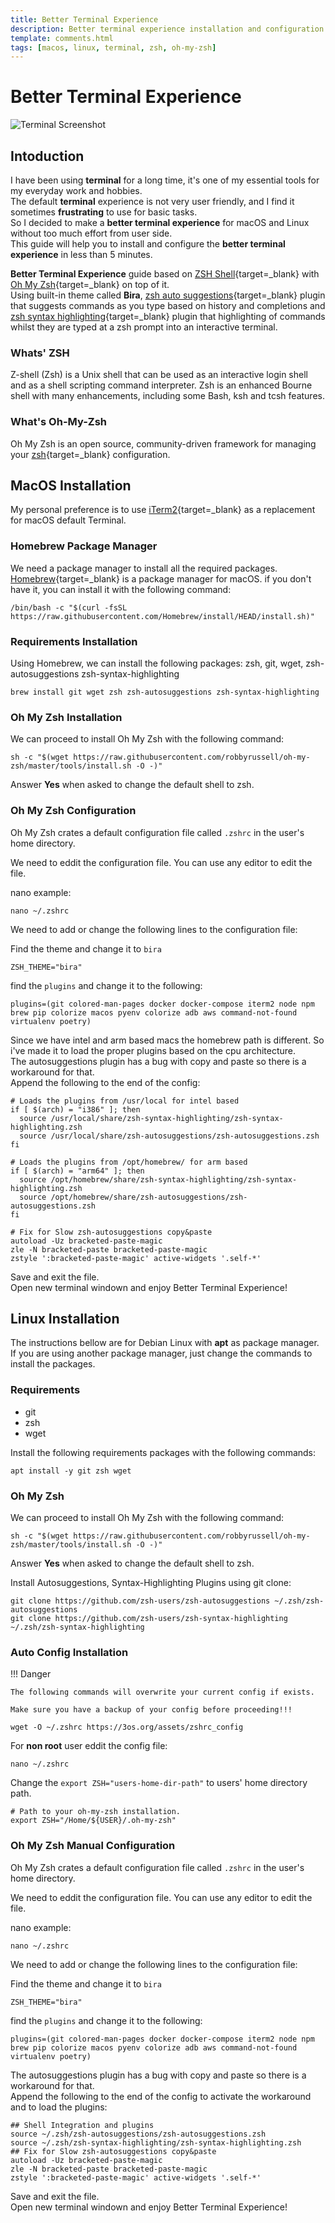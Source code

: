 ```yaml
---
title: Better Terminal Experience
description: Better terminal experience installation and configuration guide, for macOS and Linux. Based on zsh, oh-my-zsh with auto suggestions and syntax highlighting.
template: comments.html
tags: [macos, linux, terminal, zsh, oh-my-zsh]
---
```


# Better Terminal Experience

![Terminal Screenshot][terminal-screenshot-image]

## Intoduction

I have been using **terminal** for a long time, it's one of my essential tools for my everyday work and hobbies.  
The default **terminal** experience is not very user friendly, and I find it sometimes **frustrating** to use for basic tasks.  
So I decided to make a **better terminal experience** for macOS and Linux without too much effort from user side.  
This guide will help you to install and configure the **better terminal experience** in less than 5 minutes.

**Better Terminal Experience** guide based on [ZSH Shell][zsh-url]{target=\_blank} with [Oh My Zsh][ohmyz.sh-url]{target=\_blank} on top of it.  
Using built-in theme called **Bira**, [zsh auto suggestions][zsh-autosuggestions-url]{target=\_blank} plugin that suggests commands as you type based on history and completions and [zsh syntax highlighting][zsh-syntax-highlighting-url]{target=\_blank} plugin that highlighting of commands whilst they are typed at a zsh prompt into an interactive terminal.

### Whats' ZSH

Z-shell (Zsh) is a Unix shell that can be used as an interactive login shell and as a shell scripting command interpreter. Zsh is an enhanced Bourne shell with many enhancements, including some Bash, ksh and tcsh features.

### What's Oh-My-Zsh

Oh My Zsh is an open source, community-driven framework for managing your [zsh][zsh-url]{target=\_blank} configuration.

## MacOS Installation

My personal preference is to use [iTerm2][iterm2-url]{target=\_blank} as a replacement for macOS default Terminal.

### Homebrew Package Manager

We need a package manager to install all the required packages. [Homebrew](https://brew.sh/){target=\_blank} is a package manager for macOS. if you don't have it, you can install it with the following command:

```shell
/bin/bash -c "$(curl -fsSL https://raw.githubusercontent.com/Homebrew/install/HEAD/install.sh)"
```

### Requirements Installation

Using Homebrew, we can install the following packages: zsh, git, wget, zsh-autosuggestions zsh-syntax-highlighting

```shell
brew install git wget zsh zsh-autosuggestions zsh-syntax-highlighting
```

### Oh My Zsh Installation

We can proceed to install Oh My Zsh with the following command:

```shell
sh -c "$(wget https://raw.githubusercontent.com/robbyrussell/oh-my-zsh/master/tools/install.sh -O -)"
```

Answer **Yes** when asked to change the default shell to zsh.

### Oh My Zsh Configuration

Oh My Zsh crates a default configuration file called `.zshrc` in the user's home directory.

We need to eddit the configuration file. You can use any editor to edit the file.

nano example:

```shell
nano ~/.zshrc
```

We need to add or change the following lines to the configuration file:

Find the theme and change it to `bira`

```shell
ZSH_THEME="bira"
```

find the `plugins` and change it to the following:

```shell
plugins=(git colored-man-pages docker docker-compose iterm2 node npm brew pip colorize macos pyenv colorize adb aws command-not-found virtualenv poetry)
```

Since we have intel and arm based macs the homebrew path is different. So i've made it to load the proper plugins based on the cpu architecture.  
The autosuggestions plugin has a bug with copy and paste so there is a workaround for that.  
Append the following to the end of the config:

```shell
# Loads the plugins from /usr/local for intel based
if [ $(arch) = "i386" ]; then
  source /usr/local/share/zsh-syntax-highlighting/zsh-syntax-highlighting.zsh
  source /usr/local/share/zsh-autosuggestions/zsh-autosuggestions.zsh
fi

# Loads the plugins from /opt/homebrew/ for arm based
if [ $(arch) = "arm64" ]; then
  source /opt/homebrew/share/zsh-syntax-highlighting/zsh-syntax-highlighting.zsh
  source /opt/homebrew/share/zsh-autosuggestions/zsh-autosuggestions.zsh
fi

# Fix for Slow zsh-autosuggestions copy&paste
autoload -Uz bracketed-paste-magic
zle -N bracketed-paste bracketed-paste-magic
zstyle ':bracketed-paste-magic' active-widgets '.self-*'
```

Save and exit the file.  
Open new terminal windown and enjoy Better Terminal Experience!

## Linux Installation

The instructions bellow are for Debian Linux with **apt** as package manager. If you are using another package manager, just change the commands to install the packages.

### Requirements

- git
- zsh
- wget

Install the following requirements packages with the following commands:

```shell
apt install -y git zsh wget
```

### Oh My Zsh

We can proceed to install Oh My Zsh with the following command:

```shell
sh -c "$(wget https://raw.githubusercontent.com/robbyrussell/oh-my-zsh/master/tools/install.sh -O -)"
```

Answer **Yes** when asked to change the default shell to zsh.

Install Autosuggestions, Syntax-Highlighting Plugins using git clone:

```shell
git clone https://github.com/zsh-users/zsh-autosuggestions ~/.zsh/zsh-autosuggestions
git clone https://github.com/zsh-users/zsh-syntax-highlighting ~/.zsh/zsh-syntax-highlighting
```

### Auto Config Installation

!!! Danger

    The following commands will overwrite your current config if exists.

    Make sure you have a backup of your config before proceeding!!!

```shell
wget -O ~/.zshrc https://3os.org/assets/zshrc_config
```

For **non root** user eddit the config file:

```shell
nano ~/.zshrc
```

Change the `export ZSH="users-home-dir-path"` to users' home directory path.

```shell
# Path to your oh-my-zsh installation.
export ZSH="/Home/${USER}/.oh-my-zsh"
```

### Oh My Zsh Manual Configuration

Oh My Zsh crates a default configuration file called `.zshrc` in the user's home directory.

We need to eddit the configuration file. You can use any editor to edit the file.

nano example:

```shell
nano ~/.zshrc
```

We need to add or change the following lines to the configuration file:

Find the theme and change it to `bira`

```shell
ZSH_THEME="bira"
```

find the `plugins` and change it to the following:

```shell
plugins=(git colored-man-pages docker docker-compose iterm2 node npm brew pip colorize macos pyenv colorize adb aws command-not-found virtualenv poetry)
```

The autosuggestions plugin has a bug with copy and paste so there is a workaround for that.  
Append the following to the end of the config to activate the workaround and to load the plugins:

```shell
## Shell Integration and plugins
source ~/.zsh/zsh-autosuggestions/zsh-autosuggestions.zsh
source ~/.zsh/zsh-syntax-highlighting/zsh-syntax-highlighting.zsh
## Fix for Slow zsh-autosuggestions copy&paste
autoload -Uz bracketed-paste-magic
zle -N bracketed-paste bracketed-paste-magic
zstyle ':bracketed-paste-magic' active-widgets '.self-*'
```

Save and exit the file.  
Open new terminal windown and enjoy Better Terminal Experience!

<!-- appendices -->

[zsh-url]: https://www.zsh.org/ 'ZSH'
[ohmyz.sh-url]: https://ohmyz.sh/ 'Oh-My-Zsh'
[terminal-screenshot-image]: /assets/images/a0514d0c-abca-11ec-93a6-ffaf1c727a0d.jpg 'Terminal Screenshot'
[zsh-autosuggestions-url]: https://github.com/zsh-users/zsh-autosuggestions 'ZSH Autosuggestions github page'
[zsh-syntax-highlighting-url]: https://github.com/zsh-users/zsh-syntax-highlighting 'ZSH Syntax-Highlighting github page'
[iterm2-url]: https://iterm2.com/ 'iTerm2 homepage'
[homebrew-url]: https://brew.sh/ 'Homebrew homepage'

<!-- end appendices -->
